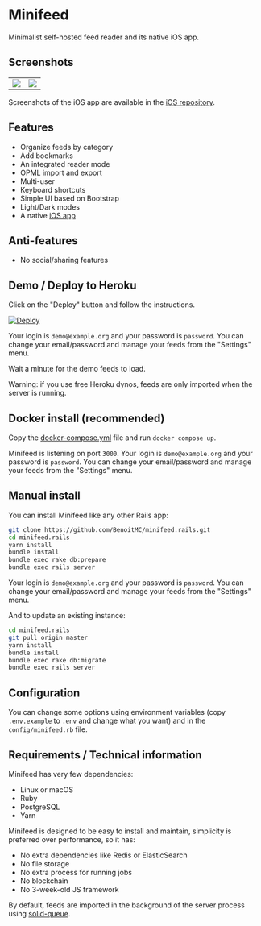 # Minifeed

Minimalist self-hosted feed reader and its native iOS app.

## Screenshots

<table>
  <tr>
    <td>
      <a href="https://benoitmc.github.io/blobs/minifeed.rails/entries.png">
        <img src="https://benoitmc.github.io/blobs/minifeed.rails/entries.png" />
      </a>
    </td>
    <td>
      <a href="https://benoitmc.github.io/blobs/minifeed.rails/entry.png">
        <img src="https://benoitmc.github.io/blobs/minifeed.rails/entry.png" />
      </a>
    </td>
  </tr>
</table>


Screenshots of the iOS app are available in the [iOS repository](https://github.com/BenoitMC/minifeed.ios).



## Features

- Organize feeds by category
- Add bookmarks
- An integrated reader mode
- OPML import and export
- Multi-user
- Keyboard shortcuts
- Simple UI based on Bootstrap
- Light/Dark modes
- A native [iOS app](https://github.com/BenoitMC/minifeed.ios)



## Anti-features

- No social/sharing features



## Demo / Deploy to Heroku

Click on the "Deploy" button and follow the instructions.

[![Deploy](https://www.herokucdn.com/deploy/button.svg)](https://heroku.com/deploy?template=https://github.com/benoitmc/minifeed.rails/tree/master)

Your login is `demo@example.org` and your password is `password`.
You can change your email/password and manage your feeds from the "Settings" menu.

Wait a minute for the demo feeds to load.

Warning: if you use free Heroku dynos, feeds are only imported when the server is running.



## Docker install (recommended)

Copy the [docker-compose.yml](docker-compose.yml) file and run `docker compose up`.

Minifeed is listening on port `3000`.
Your login is `demo@example.org` and your password is `password`.
You can change your email/password and manage your feeds from the "Settings" menu.



## Manual install

You can install Minifeed like any other Rails app:

```sh
git clone https://github.com/BenoitMC/minifeed.rails.git
cd minifeed.rails
yarn install
bundle install
bundle exec rake db:prepare
bundle exec rails server
```

Your login is `demo@example.org` and your password is `password`.
You can change your email/password and manage your feeds from the "Settings" menu.

And to update an existing instance:


```sh
cd minifeed.rails
git pull origin master
yarn install
bundle install
bundle exec rake db:migrate
bundle exec rails server
```



## Configuration

You can change some options using environment variables (copy `.env.example` to `.env` and change what you want) and in the `config/minifeed.rb` file.



## Requirements / Technical information

Minifeed has very few dependencies:

- Linux or macOS
- Ruby
- PostgreSQL
- Yarn

Minifeed is designed to be easy to install and maintain, simplicity is preferred over performance, so it has:

- No extra dependencies like Redis or ElasticSearch
- No file storage
- No extra process for running jobs
- No blockchain
- No 3-week-old JS framework

By default, feeds are imported in the background of the server process using [solid-queue](https://github.com/rails/solid_queue).
